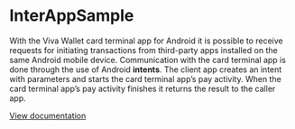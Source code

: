 # InterAppSample

With the Viva Wallet card terminal app for Android it is possible to receive requests for initiating transactions from third-party apps installed on the same Android mobile device. Communication with the card terminal app is done through the use of Android **intents**. The client app creates an intent with parameters and starts the card terminal app’s pay activity. When the card terminal app’s pay activity finishes it returns the result to the caller app.

[View documentation](https://developer.vivawallet.com/pos-integration/pos-terminal-app)
